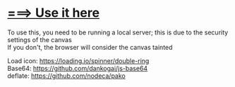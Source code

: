 # [===> Use it here](https://505e06b2.github.io/Black-Ops-2-Emblem-Editor/)

To use this, you need to be running a local server; this is due to the security settings of the canvas  
If you don't, the browser will consider the canvas tainted

Load icon: https://loading.io/spinner/double-ring  
Base64: https://github.com/dankogai/js-base64  
deflate: https://github.com/nodeca/pako  